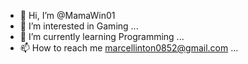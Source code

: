 - 👋 Hi, I’m @MamaWin01
- 👀 I’m interested in Gaming ...
- 🌱 I’m currently learning Programming ...
- 📫 How to reach me marcellinton0852@gmail.com ...

<!---
MamaWin01/MamaWin01 is a ✨ special ✨ repository because its `README.md` (this file) appears on your GitHub profile.
You can click the Preview link to take a look at your changes.
--->
